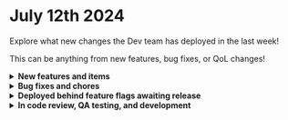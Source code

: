 # July 12th 2024

Explore what new changes the Dev team has deployed in the last week!

This can be anything from new features, bug fixes, or QoL changes!

<details>

<summary><strong>New features and items</strong></summary>

* Check back for new feature releases next week!

</details>

<details>

<summary><strong>Bug fixes and chores</strong></summary>

* Fixed a bug with Microsoft Graph triggers related to invalid audience id's
* Added missing field in Google Workspace integration for the Admin Add Group Member action
* Upgraded NodeJS to version 20

</details>

<details>

<summary><strong>Deployed behind feature flags awaiting release</strong></summary>

* Kaseya X Integration (Needs Documentation)
* New Org Picker (Awaiting Product Review)
* Task counts added to the dashboard (Awaiting Product Review)

</details>

<details>

<summary><strong>In code review, QA testing, and development</strong></summary>

* Addigy Integration (In QA)
* IT Portal integration (In QA)
* Webroot integration (In code review)
* ServiceNow integration (In code review)
* DNS Filter Integration (In code review)
* Granular forms permissions (In code review)
* Building out new Rewst environments in Europe, Australia, and US-West (In development)
* Syncing of Crate Marketplace items across environments (In development)
* Allow users to have the option of selecting the Rewst static IP address or randomized IP address for IT Glue (In development)

</details>
